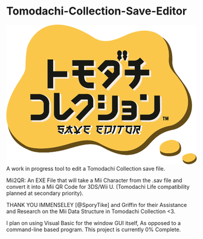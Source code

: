 # Tomodachi-Collection-Save-Editor
![Logo](https://github.com/KniteRite-Studios/Tomodachi-Collection-Save-Editor/blob/main/Logo.png?raw=true)
A work in progress tool to edit a Tomodachi Collection save file. 


Mii2QR: An EXE File that will take a Mii Character from the .sav file and convert it into a Mii QR Code for 3DS/Wii U. (Tomodachi Life compatibility planned at secondary priority).

THANK YOU IMMENSELEY [@SporyTike] and Griffin for their Assistance and Research on the Mii Data Structure in Tomodachi Collection <3.

I plan on using Visual Basic for the window GUI itself, As opposed to a command-line based program. This project is currently 0% Complete.
